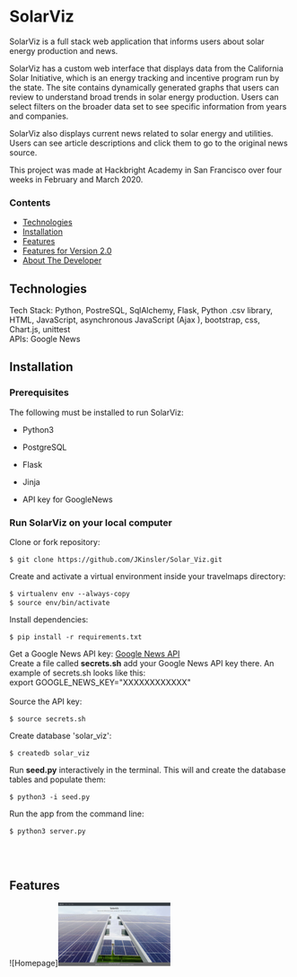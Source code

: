 # SolarViz

SolarViz is a full stack web application that informs users about solar energy production and news.

SolarViz has a custom web interface that displays data from the California Solar Initiative, which is an energy tracking and incentive program run by the state. The site contains dynamically generated graphs that users can review to understand broad trends in solar energy production. Users can select filters on the broader data set to see specific information from years and companies. 

SolarViz also displays current news related to solar energy and utilities. Users can see article descriptions and click them to go to the original news source. 

This project was made at Hackbright Academy in San Francisco over four weeks in February and March 2020.

### Contents
* [Technologies](#techstack)
* [Installation](#installation)
* [Features](#features)
* [Features for Version 2.0](#futurefeatures)
* [About The Developer](#aboutme)

## <a name="techstack"></a>Technologies

Tech Stack: Python, PostreSQL, SqlAlchemy, Flask, Python .csv library, HTML, JavaScript, asynchronous JavaScript (Ajax ), bootstrap, css, Chart.js, unittest <br>
APIs: Google News

## <a name="installation"></a>Installation

### Prerequisites

The following must be installed to run SolarViz:

- Python3
- PostgreSQL
- Flask
- Jinja

- API key for GoogleNews

### Run SolarViz on your local computer

Clone or fork repository:
```
$ git clone https://github.com/JKinsler/Solar_Viz.git
```
Create and activate a virtual environment inside your travelmaps directory:
```
$ virtualenv env --always-copy
$ source env/bin/activate
```
Install dependencies:
```
$ pip install -r requirements.txt
```
Get a Google News API key:
<a href="https://newsapi.org/s/google-news-api"> Google News API </a>
<br>
Create a file called **secrets.sh** add your Google News API key there. An example of secrets.sh looks like this: <br> 
export GOOGLE_NEWS_KEY="XXXXXXXXXXXX"
<br><br>
Source the API key:
```
$ source secrets.sh
```
Create database 'solar_viz':
```
$ createdb solar_viz
```
Run **seed.py** interactively in the terminal. This will and create the database tables and populate them:
```
$ python3 -i seed.py
```
Run the app from the command line:
```
$ python3 server.py
```
<br><br>
## <a name="features"></a>Features

![Homepage]<img src="/static/images/Homepage.png" width="200">
<br>
